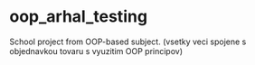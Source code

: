 # oop_arhal_testing
School project from OOP-based subject.
(vsetky veci spojene s objednavkou tovaru s vyuzitim OOP principov)
